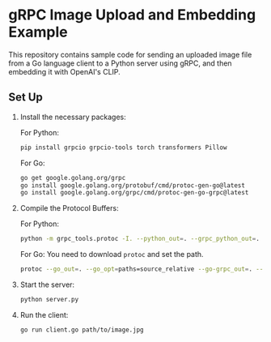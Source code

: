# gRPC Image Upload and Embedding Example

This repository contains sample code for sending an uploaded image file from a Go language client to a Python server using gRPC, and then embedding it with OpenAI's CLIP.

## Set Up

1. Install the necessary packages:

   For Python:
   ```bash
   pip install grpcio grpcio-tools torch transformers Pillow
   ```

   For Go:
   ```bash
   go get google.golang.org/grpc
   go install google.golang.org/protobuf/cmd/protoc-gen-go@latest
   go install google.golang.org/grpc/cmd/protoc-gen-go-grpc@latest
   ```

2. Compile the Protocol Buffers:

   For Python:
   ```bash
   python -m grpc_tools.protoc -I. --python_out=. --grpc_python_out=. embedding.proto
   ```

   For Go:
   You need to download `protoc` and set the path.
   ```bash
   protoc --go_out=. --go_opt=paths=source_relative --go-grpc_out=. --go-grpc_opt=paths=source_relative embedding.proto
   ```

3. Start the server:
   ```bash
   python server.py
   ```

4. Run the client:
   ```bash
   go run client.go path/to/image.jpg
   ```
